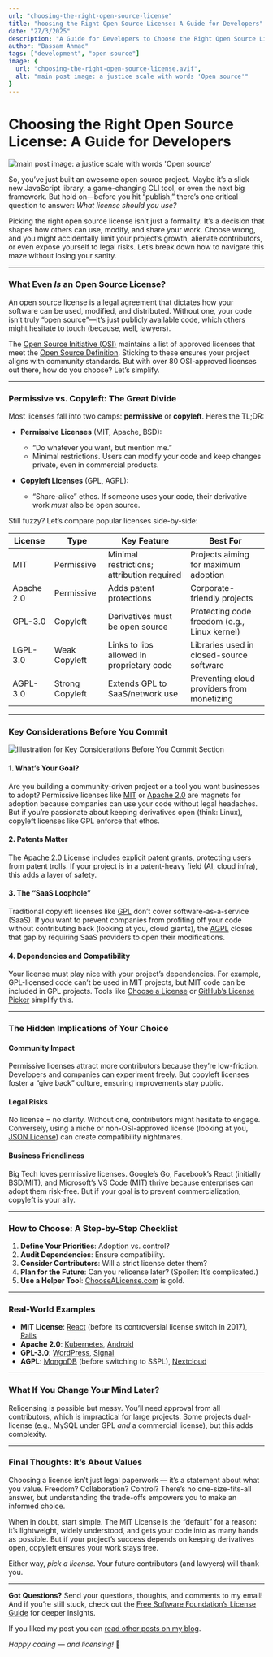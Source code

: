 ```yaml
---
url: "choosing-the-right-open-source-license"
title: "hoosing the Right Open Source License: A Guide for Developers"
date: "27/3/2025"
description: "A Guide for Developers to Choose the Right Open Source License for thair next projects."
author: "Bassam Ahmad"
tags: ["development", "open source"]
image: {
  url: "choosing-the-right-open-source-license.avif",
  alt: "main post image: a justice scale with words 'Open source'"
}
---
```

# **Choosing the Right Open Source License: A Guide for Developers**

![main post image: a justice scale with words 'Open source'](/choosing-the-right-open-source-license.avif)

So, you’ve just built an awesome open source project. Maybe it’s a slick new JavaScript library, a game-changing CLI tool, or even the next big framework. But hold on—before you hit “publish,” there’s one critical question to answer: *What license should you use?*  

Picking the right open source license isn’t just a formality. It’s a decision that shapes how others can use, modify, and share your work. Choose wrong, and you might accidentally limit your project’s growth, alienate contributors, or even expose yourself to legal risks. Let’s break down how to navigate this maze without losing your sanity.  

---

### **What Even *Is* an Open Source License?**  

An open source license is a legal agreement that dictates how your software can be used, modified, and distributed. Without one, your code isn’t truly “open source”—it’s just publicly available code, which others might hesitate to touch (because, well, lawyers).  

The [Open Source Initiative (OSI)](https://opensource.org/licenses) maintains a list of approved licenses that meet the [Open Source Definition](https://opensource.org/osd). Sticking to these ensures your project aligns with community standards. But with over 80 OSI-approved licenses out there, how do you choose? Let’s simplify.  

---

### **Permissive vs. Copyleft: The Great Divide**  

Most licenses fall into two camps: **permissive** or **copyleft**. Here’s the TL;DR:  

- **Permissive Licenses** (MIT, Apache, BSD):  
  - “Do whatever you want, but mention me.”  
  - Minimal restrictions. Users can modify your code and keep changes private, even in commercial products.  

- **Copyleft Licenses** (GPL, AGPL):  
  - “Share-alike” ethos. If someone uses your code, their derivative work *must* also be open source.  

Still fuzzy? Let’s compare popular licenses side-by-side:  

| **License** | **Type**        | **Key Feature**                            | **Best For**                                 |
| ----------- | --------------- | ------------------------------------------ | -------------------------------------------- |
| MIT         | Permissive      | Minimal restrictions; attribution required | Projects aiming for maximum adoption         |
| Apache 2.0  | Permissive      | Adds patent protections                    | Corporate-friendly projects                  |
| GPL-3.0     | Copyleft        | Derivatives must be open source            | Protecting code freedom (e.g., Linux kernel) |
| LGPL-3.0    | Weak Copyleft   | Links to libs allowed in proprietary code  | Libraries used in closed-source software     |
| AGPL-3.0    | Strong Copyleft | Extends GPL to SaaS/network use            | Preventing cloud providers from monetizing   |

---

### **Key Considerations Before You Commit**  

![Illustration for Key Considerations Before You Commit Section](/key-considerations-before-you-commit-en.svg)

#### 1. **What’s Your Goal?**  
Are you building a community-driven project or a tool you want businesses to adopt? Permissive licenses like [MIT](http://opensource.org/license/mit) or [Apache 2.0](https://www.apache.org/licenses/LICENSE-2.0) are magnets for adoption because companies can use your code without legal headaches. But if you’re passionate about keeping derivatives open (think: Linux), copyleft licenses like GPL enforce that ethos.  

#### 2. **Patents Matter**  
The [Apache 2.0 License](https://www.apache.org/licenses/LICENSE-2.0) includes explicit patent grants, protecting users from patent trolls. If your project is in a patent-heavy field (AI, cloud infra), this adds a layer of safety.  

#### 3. **The “SaaS Loophole”**  
Traditional copyleft licenses like [GPL](https://www.gnu.org/licenses/gpl-3.0.en.html) don’t cover software-as-a-service (SaaS). If you want to prevent companies from profiting off your code without contributing back (looking at you, cloud giants), the [AGPL](https://www.gnu.org/licenses/agpl-3.0) closes that gap by requiring SaaS providers to open their modifications.  

#### 4. **Dependencies and Compatibility**  
Your license must play nice with your project’s dependencies. For example, GPL-licensed code can’t be used in MIT projects, but MIT code can be included in GPL projects. Tools like [Choose a License](https://choosealicense.com/) or [GitHub’s License Picker](https://docs.github.com/en/repositories/managing-your-repositorys-settings-and-features/customizing-your-repository/licensing-a-repository) simplify this.  

---

### **The Hidden Implications of Your Choice**  

#### **Community Impact**  
Permissive licenses attract more contributors because they’re low-friction. Developers and companies can experiment freely. But copyleft licenses foster a “give back” culture, ensuring improvements stay public.  

#### **Legal Risks**  
No license = no clarity. Without one, contributors might hesitate to engage. Conversely, using a niche or non-OSI-approved license (looking at you, [JSON License](https://www.json.org/license.html)) can create compatibility nightmares.  

#### **Business Friendliness**  
Big Tech loves permissive licenses. Google’s Go, Facebook’s React (initially BSD/MIT), and Microsoft’s VS Code (MIT) thrive because enterprises can adopt them risk-free. But if your goal is to prevent commercialization, copyleft is your ally.  

---

### **How to Choose: A Step-by-Step Checklist**  

1. **Define Your Priorities**: Adoption vs. control?  
2. **Audit Dependencies**: Ensure compatibility.  
3. **Consider Contributors**: Will a strict license deter them?  
4. **Plan for the Future**: Can you relicense later? (Spoiler: It’s complicated.)  
5. **Use a Helper Tool**: [ChooseALicense.com](https://choosealicense.com/) is gold.  

---

### **Real-World Examples**  

- **MIT License**: [React](https://github.com/facebook/react) (before its controversial license switch in 2017), [Rails](https://github.com/rails/rails)  
- **Apache 2.0**: [Kubernetes](https://github.com/kubernetes/kubernetes), [Android](https://source.android.com/)  
- **GPL-3.0**: [WordPress](https://wordpress.org/about/gpl/), [Signal](https://github.com/signalapp)  
- **AGPL**: [MongoDB](https://www.mongodb.com/community/licensing) (before switching to SSPL), [Nextcloud](https://nextcloud.com/)  

---

### **What If You Change Your Mind Later?**  

Relicensing is possible but messy. You’ll need approval from all contributors, which is impractical for large projects. Some projects dual-license (e.g., MySQL under GPL *and* a commercial license), but this adds complexity.  

---

### **Final Thoughts: It’s About Values**  

Choosing a license isn’t just legal paperwork — it’s a statement about what you value. Freedom? Collaboration? Control? There’s no one-size-fits-all answer, but understanding the trade-offs empowers you to make an informed choice.  

When in doubt, start simple. The MIT License is the “default” for a reason: it’s lightweight, widely understood, and gets your code into as many hands as possible. But if your project’s success depends on keeping derivatives open, copyleft ensures your work stays free.  

Either way, *pick a license*. Your future contributors (and lawyers) will thank you.  

---  

**Got Questions?** Send your questions, thoughts, and comments to my email! And if you’re still stuck, check out the [Free Software Foundation’s License Guide](https://www.gnu.org/licenses/license-recommendations.html) for deeper insights.  

If you liked my post you can [read other posts on my blog](en/blog/).

*Happy coding — and licensing!* 🚀